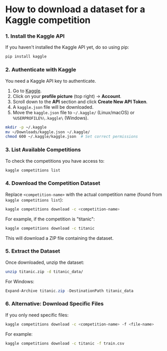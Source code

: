 # How to download a dataset for a Kaggle competition

### **1. Install the Kaggle API**
If you haven't installed the Kaggle API yet, do so using pip:

```bash
pip install kaggle
```

### **2. Authenticate with Kaggle**
You need a Kaggle API key to authenticate.

1. Go to [Kaggle](https://www.kaggle.com/).
2. Click on your **profile picture** (top right) → **Account**.
3. Scroll down to the **API** section and click **Create New API Token**.
4. A `kaggle.json` file will be downloaded.
5. Move the `kaggle.json` file to `~/.kaggle/` (Linux/macOS) or `%USERPROFILE%\.kaggle\` (Windows).

```bash
mkdir -p ~/.kaggle
mv ~/Downloads/kaggle.json ~/.kaggle/
chmod 600 ~/.kaggle/kaggle.json  # Set correct permissions
```

### **3. List Available Competitions**
To check the competitions you have access to:

```bash
kaggle competitions list
```

### **4. Download the Competition Dataset**
Replace `<competition-name>` with the actual competition name (found from `kaggle competitions list`):

```bash
kaggle competitions download -c <competition-name>
```

For example, if the competition is "titanic":

```bash
kaggle competitions download -c titanic
```

This will download a ZIP file containing the dataset.

### **5. Extract the Dataset**
Once downloaded, unzip the dataset:

```bash
unzip titanic.zip -d titanic_data/
```

For Windows:

```powershell
Expand-Archive titanic.zip -DestinationPath titanic_data
```

### **6. Alternative: Download Specific Files**
If you only need specific files:

```bash
kaggle competitions download -c <competition-name> -f <file-name>
```

For example:

```bash
kaggle competitions download -c titanic -f train.csv
```
